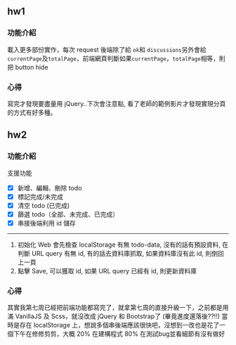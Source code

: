 ## hw1
### 功能介紹
載入更多部份實作，每次 request 後端除了給 `ok`和 `discussions`另外會給 `currentPage`及`totalPage`，前端網頁判斷如果`currentPage`，`totalPage`相等，則把 button hide

### 心得
寫完才發現要盡量用 jQuery..下次會注意點, 看了老師的範例影片才發現實現分頁的方式有好多種。

## hw2
### 功能介紹
支援功能
- [X] 新增、編輯、刪除 todo
- [X] 標記完成/未完成
- [X] 清空 todo (已完成)
- [X] 篩選 todo（全部、未完成、已完成）
- [X] 串接後端利用 id 儲存
----
1. 初始化 Web 會先檢查 localStorage 有無 todo-data, 沒有的話有預設資料, 在判斷 URL query 有無 id, 有的話去資料庫抓取, 如果資料庫沒有此 id, 則倒回上一頁
2. 點擊 Save, 可以獲取 id, 如果 URL query 已經有 id, 則更新資料庫

### 心得
其實我第七周已經把前端功能都寫完了，就拿第七周的直接升級一下，之前都是用滿 VanillaJS 及 Scss，就沒改成 jQuery 和 Bootstrap了 (畢竟進度還落後??!!) 
當時是存在 localStorage 上，想說多個串後端應該很快吧，沒想到一改也是花了一個下午在修修剪剪，大概 20% 在建構程式 80% 在測試bug並看細節有沒有做好